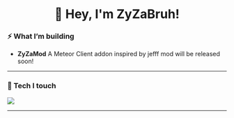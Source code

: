 

<h1 align="center">👋 Hey, I'm ZyZaBruh!</h1>
<p align="center">
   
</p>

### ⚡ What I’m building
- **ZyZaMod**  A Meteor Client addon inspired by jefff mod will be released soon!

---

### 🧰 Tech I touch
<p>
  <img src="https://skillicons.dev/icons?i=java,robloxstudio,lua,linux,windows&perline=10" />
</p>

---




